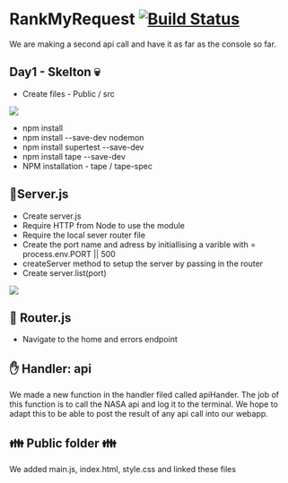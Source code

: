 # RankMyRequest [![Build Status](https://travis-ci.org/fac-15/RankMyRequest.svg?branch=staging)](https://travis-ci.org/fac-15/RankMyRequest)

We are making a second api call and have it as far as the console so far.


## Day1 - Skelton :skull:
  - Create files - Public / src

![](https://i.imgur.com/yFNwSIp.png)
  - npm install
  - npm install --save-dev nodemon
  - npm install supertest --save-dev
  - npm install tape --save-dev
  - NPM installation - tape / tape-spec 

## :information_desk_person:Server.js
-    Create server.js
-    Require HTTP from Node to use the module
-    Require the local sever router file
-    Create the port name and adress by initiallising a varible with = process.env.PORT || 500
-    createServer method to setup the server by passing in the router
-    Create server.list(port)

![](https://i.imgur.com/DEAu8W8.jpg)


## :vertical_traffic_light: Router.js
- Navigate to the home and errors endpoint

## :hand: Handler: api

We made a new function in the handler filed called apiHander. The job of this function is to call the NASA api and log it to the terminal. We hope to adapt this to be able to post the result of any api call into our webapp. 


## :family: Public folder :family:

We added main.js, index.html, style.css and linked these files
